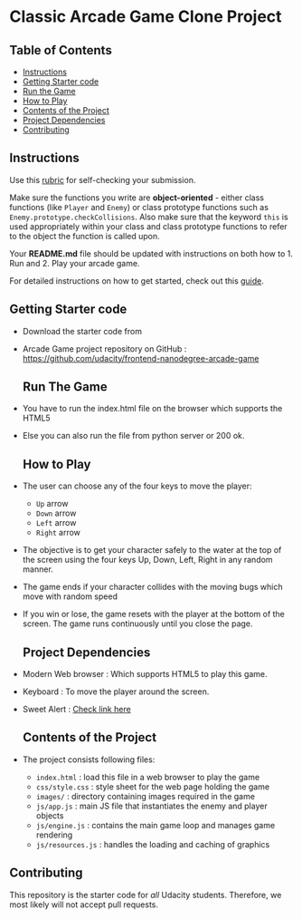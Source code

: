 # Classic Arcade Game Clone Project

## Table of Contents

-   [Instructions](#instructions)
-   [Getting Starter code](#getting-starter-code)
-   [Run the Game](#run-the-game)
-   [How to Play](#how-to-play)
-   [Contents of the Project](#contents-of-the-project)
-   [Project Dependencies](#project-dependencies)
-   [Contributing](#contributing)

## Instructions

Use this [rubric](https://review.udacity.com/#!/rubrics/15/view) for self-checking your submission.

Make sure the functions you write are **object-oriented** - either class functions (like `Player` and `Enemy`) or class prototype functions such as `Enemy.prototype.checkCollisions`. Also make sure that the keyword `this` is used appropriately within your class and class prototype functions to refer to the object the function is called upon.

Your **README.md** file should be updated with instructions on both how to 1. Run and 2. Play your arcade game.

For detailed instructions on how to get started, check out this [guide](https://docs.google.com/document/d/1v01aScPjSWCCWQLIpFqvg3-vXLH2e8_SZQKC8jNO0Dc/pub?embedded=true).

## Getting Starter code

-   Download the starter code from
-   Arcade Game project repository on GitHub : <https://github.com/udacity/frontend-nanodegree-arcade-game>
    ## Run The Game
-   You have to run the index.html file on the browser which supports the HTML5
-   Else you can also run the file from python server or 200 ok.
    ## How to Play
-   The user can choose any of the four keys to move the player:
    -   `Up` arrow
    -   `Down` arrow
    -   `Left` arrow
    -   `Right` arrow
-   The objective is to get your character safely to the water at the top of the screen using the four keys Up, Down, Left, Right in any random manner.
-   The game ends if your character collides with the moving bugs which move with random speed
-   If you win or lose, the game resets with the player at the bottom of the screen. The game runs continuously until you close the page.

    ## Project Dependencies

-   Modern Web browser : Which supports HTML5 to play this game.
-   Keyboard : To move the player around the screen.
-   Sweet Alert : [Check link here](https://cdnjs.cloudflare.com/ajax/libs/sweetalert/1.1.3/sweetalert.min.css)
    ## Contents of the Project
-   The project consists following files:
    -   `index.html` :  load this file in a web browser to play the game
    -   `css/style.css` : style sheet for the web page holding the game
    -   `images/` : directory containing images required in the game
    -   `js/app.js` : main JS file that instantiates the enemy and player objects
    -   `js/engine.js` : contains the main game loop and manages game rendering
    -   `js/resources.js` :  handles the loading and caching of graphics

## Contributing

This repository is the starter code for _all_ Udacity students. Therefore, we most likely will not accept pull requests.
